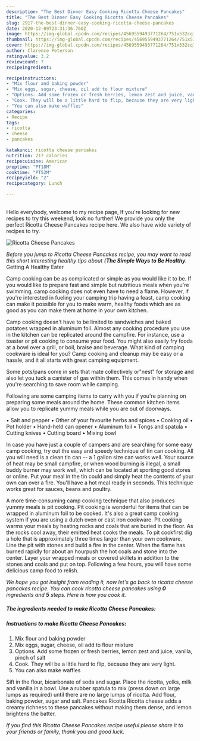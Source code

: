 ```yaml
---
description: "The Best Dinner Easy Cooking Ricotta Cheese Pancakes"
title: "The Best Dinner Easy Cooking Ricotta Cheese Pancakes"
slug: 2917-the-best-dinner-easy-cooking-ricotta-cheese-pancakes
date: 2020-12-09T23:31:36.760Z
image: https://img-global.cpcdn.com/recipes/4569559493771264/751x532cq70/ricotta-cheese-pancakes-recipe-main-photo.jpg
thumbnail: https://img-global.cpcdn.com/recipes/4569559493771264/751x532cq70/ricotta-cheese-pancakes-recipe-main-photo.jpg
cover: https://img-global.cpcdn.com/recipes/4569559493771264/751x532cq70/ricotta-cheese-pancakes-recipe-main-photo.jpg
author: Clarence Peterson
ratingvalue: 3.2
reviewcount: 7
recipeingredient:

recipeinstructions:
- "Mix flour and baking powder"
- "Mix eggs, sugar, cheese, oil add to flour mixture"
- "Options. Add some frozen or fresh berries, lemon zest and juice, vanilla, pinch of salt"
- "Cook. They will be a little hard to flip, because they are very light."
- "You can also make waffles"
categories:
- Recipe
tags:
- ricotta
- cheese
- pancakes

katakunci: ricotta cheese pancakes 
nutrition: 217 calories
recipecuisine: American
preptime: "PT18M"
cooktime: "PT52M"
recipeyield: "2"
recipecategory: Lunch

---
```

<br>
Hello everybody, welcome to my recipe page, If you're looking for new recipes to try this weekend, look no further! We provide you only the perfect Ricotta Cheese Pancakes recipe here. We also have wide variety of recipes to try.
<br>


![Ricotta Cheese Pancakes](https://img-global.cpcdn.com/recipes/4569559493771264/751x532cq70/ricotta-cheese-pancakes-recipe-main-photo.jpg)

<i>Before you jump to Ricotta Cheese Pancakes recipe, you may want to read this short interesting healthy tips about {<strong>The Simple Ways to Be Healthy</strong>.</i>
Getting A Healthy Eater

    
Camp cooking can be as complicated or simple as you would like it to be. If you would like to prepare fast and simple but nutritious meals when you're swimming, camp cooking does not even have to need a flame. However, if you're interested in fueling your camping trip having a feast, camp cooking can make it possible for you to make warm, healthy foods which are as good as you can make them at home in your own kitchen.

Camp cooking doesn't have to be limited to sandwiches and baked potatoes wrapped in aluminum foil.  Almost any cooking procedure you use in the kitchen can be replicated around the campfire. For instance, use a toaster or pit cooking to consume your food. You might also easily fry foods at a bowl over a grill, or boil, braise and beverage. What kind of camping cookware is ideal for you? Camp cooking and cleanup may be easy or a hassle, and it all starts with great camping equipment.

Some pots/pans come in sets that mate collectively or"nest" for storage and also let you tuck a canister of gas within them. This comes in handy when you're searching to save room while camping.

Following are some camping items to carry with you if you're planning on preparing some meals around the home. These common kitchen items allow you to replicate yummy meals while you are out of doorways.

• Salt and pepper
• Other of your favourite herbs and spices
• Cooking oil
• Pot holder
• Hand-held can opener
• Aluminum foil
• Tongs and spatula
• Cutting knives
• Cutting board
• Mixing bowl


In case you have just a couple of campers and are searching for some easy camp cooking, try out the easy and speedy technique of tin can cooking. All you will need is a clean tin can -- a 1 gallon size can works well. Your source of heat may be small campfire, or when wood burning is illegal, a small buddy burner may work well, which can be located at sporting good stores or online. Put your meal in the tin could and simply heat the contents of your own can over a fire. You'll have a hot meal ready in seconds.  This technique works great for sauces, beans and poultry.

A more time-consuming camp cooking technique that also produces yummy meals is pit cooking. Pit cooking is wonderful for items that can be wrapped in aluminum foil to be cooked.  It's also a great camp cooking system if you are using a dutch oven or cast iron cookware. Pit cooking warms your meals by heating rocks and coals that are buried in the floor. As the rocks cool away, their emitted heat cooks the meals. To pit cookfirst dig a hole that is approximately three times larger than your own cookware. Line the pit with stones and build a fire in the center. When the flame has burned rapidly for about an hourpush the hot coals and stone into the center. Layer your wrapped meals or covered skillets in addition to the stones and coals and put on top. Following a few hours, you will have some delicious camp food to relish.


<i>We hope you got insight from reading it, now let's go back to ricotta cheese pancakes recipe. You can cook ricotta cheese pancakes using <strong>0</strong> ingredients and <strong>5</strong> steps. Here is how you cook it.
</i>

##### The ingredients needed to make Ricotta Cheese Pancakes:



##### Instructions to make Ricotta Cheese Pancakes:

1. Mix flour and baking powder
1. Mix eggs, sugar, cheese, oil add to flour mixture
1. Options. Add some frozen or fresh berries, lemon zest and juice, vanilla, pinch of salt
1. Cook. They will be a little hard to flip, because they are very light.
1. You can also make waffles


Sift in the flour, bicarbonate of soda and sugar. Place the ricotta, yolks, milk and vanilla in a bowl. Use a rubber spatula to mix (press down on large lumps as required) until there are no large lumps of ricotta. Add flour, baking powder, sugar and salt. Pancakes Ricotta Ricotta cheese adds a creamy richness to these pancakes without making them dense, and lemon brightens the batter. 

<i>If you find this Ricotta Cheese Pancakes recipe useful please share it to your friends or family, thank you and good luck.</i>
